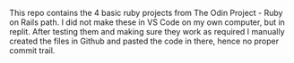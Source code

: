 This repo contains the 4 basic ruby projects from The Odin Project - Ruby on Rails path. 
I did not make these in VS Code on my own computer, but in replit. 
After testing them and making sure they work as required I manually created the files in Github and pasted the code in there, hence no proper commit trail. 
